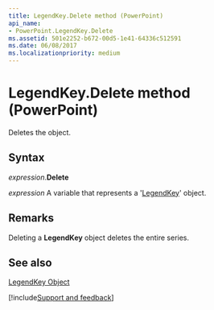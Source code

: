 ```yaml
---
title: LegendKey.Delete method (PowerPoint)
api_name:
- PowerPoint.LegendKey.Delete
ms.assetid: 501e2252-b672-00d5-1e41-64336c512591
ms.date: 06/08/2017
ms.localizationpriority: medium
---
```



# LegendKey.Delete method (PowerPoint)

Deletes the object.


## Syntax

_expression_.**Delete**

_expression_ A variable that represents a '[LegendKey](PowerPoint.LegendKey.md)' object.


## Remarks

Deleting a **LegendKey** object deletes the entire series.


## See also


[LegendKey Object](PowerPoint.LegendKey.md)

[!include[Support and feedback](~/includes/feedback-boilerplate.md)]